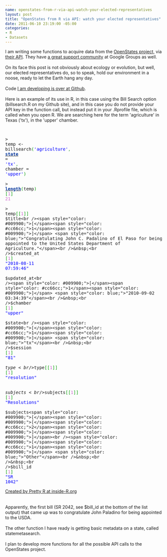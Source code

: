 ```yaml
--- 
name: openstates-from-r-via-api-watch-your-elected-representatives
layout: post
title: "OpenStates from R via API: watch your elected representatives"
date: 2011-06-10 23:19:00 -05:00
categories: 
- R
- Datasets
---
```

I am writing some functions to acquire data from the <a href="http://openstates.sunlightlabs.com/">OpenStates project,</a>&nbsp;via <a href="http://openstates.sunlightlabs.com/api/">their API</a>. They have <a href="http://groups.google.com/group/fifty-state-project">a great support community</a> at Google Groups as well.<br /><br />On its face this post is not obviously about ecology or evolution, but well, our elected representatives do, so to speak, hold our environment in a noose, ready to let the Earth hang any day.<br /><br />Code <a href="https://SChamberlain@github.com/SChamberlain/ropstates.git">I am developing is over at Github</a>.<br /><br />Here is an example of its use in R, in this case using the Bill Search option (billsearch.R on my Github site), and in this case you do not provide your API key in the function call, but instead put it in your .Rprofile file, which is called when you open R. We are searching here for the term 'agriculture' in Texas ('tx'), in the 'upper' chamber.<br /><br /><div style="overflow: auto;"><div class="geshifilter"><pre class="r geshifilter-R" style="font-family: monospace;">&gt; temp &lt;- billsearch<span style="color: #009900;">(</span><span style="color: blue;">'agriculture'</span><span style="color: #339933;">,</span> <a href="http://inside-r.org/r-doc/datasets/state"><span style="color: #003399; font-weight: bold;">state</span></a> = <span style="color: blue;">'tx'</span><span style="color: #339933;">,</span> chamber = <span style="color: blue;">'upper'</span><span style="color: #009900;">)</span><br />&nbsp;<br />&gt; <a href="http://inside-r.org/r-doc/base/length"><span style="color: #003399; font-weight: bold;">length</span></a><span style="color: #009900;">(</span>temp<span style="color: #009900;">)</span><br /><span style="color: #009900;">[</span><span style="color: #cc66cc;">1</span><span style="color: #009900;">]</span> <span style="color: #cc66cc;">21</span><br />&nbsp;<br />&gt; temp<span style="color: #009900;">[</span><span style="color: #009900;">[</span><span style="color: #cc66cc;">1</span><span style="color: #009900;">]</span><span style="color: #009900;">]</span><br />$title<br /><span style="color: #009900;">[</span><span style="color: #cc66cc;">1</span><span style="color: #009900;">]</span> <span style="color: blue;">"Congratulating John C. Padalino of El Paso for being appointed to the United States Department of Agriculture."</span><br />&nbsp;<br />$created_at<br /><span style="color: #009900;">[</span><span style="color: #cc66cc;">1</span><span style="color: #009900;">]</span> <span style="color: blue;">"2010-08-11 07:59:46"</span><br />&nbsp;<br />$updated_at<br /><span style="color: #009900;">[</span><span style="color: #cc66cc;">1</span><span style="color: #009900;">]</span> <span style="color: blue;">"2010-09-02 03:34:39"</span><br />&nbsp;<br />$chamber<br /><span style="color: #009900;">[</span><span style="color: #cc66cc;">1</span><span style="color: #009900;">]</span> <span style="color: blue;">"upper"</span><br />&nbsp;<br />$state<br /><span style="color: #009900;">[</span><span style="color: #cc66cc;">1</span><span style="color: #009900;">]</span> <span style="color: blue;">"tx"</span><br />&nbsp;<br />$session<br /><span style="color: #009900;">[</span><span style="color: #cc66cc;">1</span><span style="color: #009900;">]</span> <span style="color: blue;">"81"</span><br />&nbsp;<br />$type<br />$type<span style="color: #009900;">[</span><span style="color: #009900;">[</span><span style="color: #cc66cc;">1</span><span style="color: #009900;">]</span><span style="color: #009900;">]</span><br /><span style="color: #009900;">[</span><span style="color: #cc66cc;">1</span><span style="color: #009900;">]</span> <span style="color: blue;">"resolution"</span><br />&nbsp;<br />&nbsp;<br />$subjects<br />$subjects<span style="color: #009900;">[</span><span style="color: #009900;">[</span><span style="color: #cc66cc;">1</span><span style="color: #009900;">]</span><span style="color: #009900;">]</span><br /><span style="color: #009900;">[</span><span style="color: #cc66cc;">1</span><span style="color: #009900;">]</span> <span style="color: blue;">"Resolutions"</span><br />&nbsp;<br />$subjects<span style="color: #009900;">[</span><span style="color: #009900;">[</span><span style="color: #cc66cc;">2</span><span style="color: #009900;">]</span><span style="color: #009900;">]</span><br /><span style="color: #009900;">[</span><span style="color: #cc66cc;">1</span><span style="color: #009900;">]</span> <span style="color: blue;">"Other"</span><br />&nbsp;<br />&nbsp;<br />$bill_id<br /><span style="color: #009900;">[</span><span style="color: #cc66cc;">1</span><span style="color: #009900;">]</span> <span style="color: blue;">"SR 1042"</span></pre></div></div><a href="http://www.inside-r.org/pretty-r" title="Created by Pretty R at inside-R.org">Created by Pretty R at inside-R.org</a><br /><br /><br />Apparently, the first bill (SR 2042, see $bill_id at the bottom of the list output) that came up was to congratulate John Paladino for being appointed to the USDA.<br /><br />The other function I have ready is getting basic metadata on a state, called statemetasearch.<br /><br />I plan to develop more functions for all the possible API calls to the OpenStates project.

